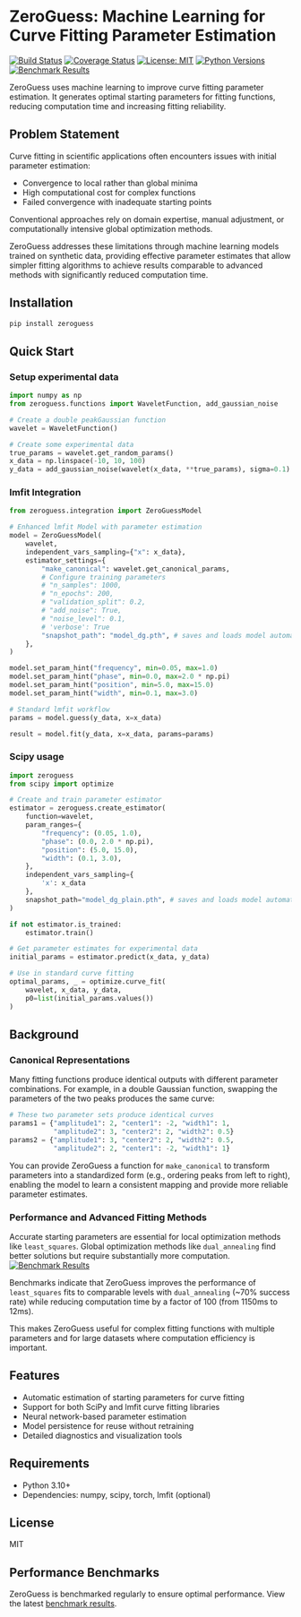 # ZeroGuess: Machine Learning for Curve Fitting Parameter Estimation

[![Build Status](https://github.com/deniz195/zeroguess/actions/workflows/test.yml/badge.svg)](https://github.com/deniz195/zeroguess/actions/workflows/test.yml)
[![Coverage Status](https://codecov.io/gh/deniz195/zeroguess/branch/main/graph/badge.svg)](https://codecov.io/gh/deniz195/zeroguess)
[![License: MIT](https://img.shields.io/badge/License-MIT-yellow.svg)](https://opensource.org/licenses/MIT)
[![Python Versions](https://img.shields.io/pypi/pyversions/zeroguess.svg)](https://pypi.org/project/zeroguess/)
[![Benchmark Results](https://img.shields.io/badge/benchmarks-view%20results-blue)](https://deniz195.github.io/zeroguess/)

ZeroGuess uses machine learning to improve curve fitting parameter estimation. It generates optimal starting parameters for fitting functions, reducing computation time and increasing fitting reliability.

## Problem Statement

Curve fitting in scientific applications often encounters issues with initial parameter estimation:
- Convergence to local rather than global minima
- High computational cost for complex functions
- Failed convergence with inadequate starting points

Conventional approaches rely on domain expertise, manual adjustment, or computationally intensive global optimization methods.

ZeroGuess addresses these limitations through machine learning models trained on synthetic data, providing effective parameter estimates that allow simpler fitting algorithms to achieve results comparable to advanced methods with significantly reduced computation time.

## Installation

```bash
pip install zeroguess
```

## Quick Start

### Setup experimental data

```python
import numpy as np
from zeroguess.functions import WaveletFunction, add_gaussian_noise

# Create a double peakGaussian function
wavelet = WaveletFunction()

# Create some experimental data
true_params = wavelet.get_random_params()
x_data = np.linspace(-10, 10, 100)
y_data = add_gaussian_noise(wavelet(x_data, **true_params), sigma=0.1)
```

### lmfit Integration

```python
from zeroguess.integration import ZeroGuessModel

# Enhanced lmfit Model with parameter estimation
model = ZeroGuessModel(
    wavelet,
    independent_vars_sampling={"x": x_data},
    estimator_settings={
        "make_canonical": wavelet.get_canonical_params,
        # Configure training parameters
        # "n_samples": 1000,
        # "n_epochs": 200,
        # "validation_split": 0.2,
        # "add_noise": True,
        # "noise_level": 0.1,
        # 'verbose': True
        "snapshot_path": "model_dg.pth", # saves and loads model automatically
    },
)

model.set_param_hint("frequency", min=0.05, max=1.0)
model.set_param_hint("phase", min=0.0, max=2.0 * np.pi)
model.set_param_hint("position", min=5.0, max=15.0)
model.set_param_hint("width", min=0.1, max=3.0)

# Standard lmfit workflow
params = model.guess(y_data, x=x_data)

result = model.fit(y_data, x=x_data, params=params)
```

### Scipy usage

```python
import zeroguess
from scipy import optimize

# Create and train parameter estimator
estimator = zeroguess.create_estimator(
    function=wavelet,
    param_ranges={
        "frequency": (0.05, 1.0),
        "phase": (0.0, 2.0 * np.pi),
        "position": (5.0, 15.0),
        "width": (0.1, 3.0),
    },
    independent_vars_sampling={
        'x': x_data
    },
    snapshot_path="model_dg_plain.pth", # saves and loads model automatically
)

if not estimator.is_trained:
    estimator.train()

# Get parameter estimates for experimental data
initial_params = estimator.predict(x_data, y_data)

# Use in standard curve fitting
optimal_params, _ = optimize.curve_fit(
    wavelet, x_data, y_data,
    p0=list(initial_params.values())
)
```

## Background



### Canonical Representations

Many fitting functions produce identical outputs with different parameter combinations. For example, in a double Gaussian function, swapping the parameters of the two peaks produces the same curve:

```python
# These two parameter sets produce identical curves
params1 = {"amplitude1": 2, "center1": -2, "width1": 1, 
           "amplitude2": 3, "center2": 2, "width2": 0.5}
params2 = {"amplitude1": 3, "center2": 2, "width2": 0.5,
           "amplitude2": 2, "center1": -2, "width1": 1}
```

You can provide ZeroGuess a function for `make_canonical` to transform parameters into a standardized form (e.g., ordering peaks from left to right), enabling the model to learn a consistent mapping and provide more reliable parameter estimates.

### Performance and Advanced Fitting Methods

Accurate starting parameters are essential for local optimization methods like `least_squares`. Global optimization methods like `dual_annealing` find better solutions but require substantially more computation.  
[![Benchmark Results](https://img.shields.io/badge/benchmarks-view%20results-blue)](https://deniz195.github.io/zeroguess/latest/lmfit_comparison/double_gaussian/report.html )

Benchmarks indicate that ZeroGuess improves the performance of `least_squares` fits to comparable levels with `dual_annealing` (~70% success rate) while reducing computation time by a factor of 100 (from 1150ms to 12ms).

This makes ZeroGuess useful for complex fitting functions with multiple parameters and for large datasets where computation efficiency is important.

## Features

- Automatic estimation of starting parameters for curve fitting
- Support for both SciPy and lmfit curve fitting libraries
- Neural network-based parameter estimation
- Model persistence for reuse without retraining
- Detailed diagnostics and visualization tools

## Requirements

- Python 3.10+
- Dependencies: numpy, scipy, torch, lmfit (optional)

## License

MIT

## Performance Benchmarks

ZeroGuess is benchmarked regularly to ensure optimal performance. View the latest [benchmark results](https://deniz195.github.io/zeroguess/).
